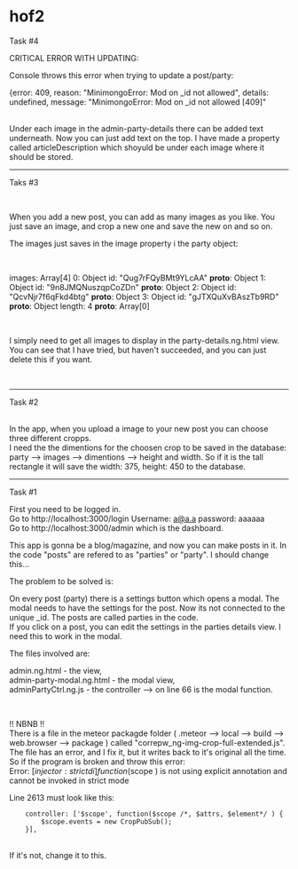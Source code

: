 # hof2

Task #4 

CRITICAL ERROR WITH UPDATING: 

Console throws this error when trying to update a post/party:

{error: 409, reason: "MinimongoError: Mod on _id not allowed", details: undefined, message: "MinimongoError: Mod on _id not allowed [409]"

<br>
Under each image in the admin-party-details there can be added text underneath. Now you can just add text on the top. I have made a property called articleDescription which shoyuld be under each image where it should be stored. 


---------------------------------------------------------------

Taks #3

<br>

When you add a new post, you can add as many images as you like. You just save an image, and crop a new one and save the new on and so on. 

The images just saves in the image property i the party object:

<br>

images: Array[4]
0: Object
id: "Qug7rFQyBMt9YLcAA"
__proto__: Object
1: Object
id: "9n8JMQNuszqpCoZDn"
__proto__: Object
2: Object
id: "QcvNjr7f6qFkd4btg"
__proto__: Object
3: Object
id: "gJTXQuXvBAszTb9RD"
__proto__: Object
length: 4
__proto__: Array[0]

<br>

I simply need to get all images to display in the party-details.ng.html view. 
<br>
You can see that I have tried, but haven't succeeded, and you can just delete this if you want. 

<br>

---------------------------------------------------------------


Task #2

<br>
In the app, when you upload a image to your new post you can choose three different cropps. 

<br>
I need the the dimentions for the choosen crop to be saved in the database: party --> images --> dimentions --> height and width. So if it is the tall rectangle it will save the width: 375, height: 450 to the database. 
<br>


---------------------------------------------------------------


Task #1

First you need to be logged in. <br>
Go to http://localhost:3000/login Username: a@a.a password: aaaaaa <br>
Go to http://localhost:3000/admin which is the dashboard. <br>

This app is gonna be a blog/magazine, and now you can make posts in it. In the code "posts" are refered to as "parties" or "party". I should change this... <br>

The problem to be solved is: <br>

On every post (party) there is a settings button which opens a modal. The modal needs to have the settings for the post. Now its not connected to the unique _id. The posts are called parties in the code.  
If you click on a post, you can edit the settings in the parties details view. I need this to work in the modal. <br>

The files involved are: <br>

admin.ng.html - the view, <br>  admin-party-modal.ng.html - the modal view, <br> adminPartyCtrl.ng.js - the controller --> on line 66 is the modal function.

<br>

!! NBNB !! <br>
There is a file in the meteor packagde folder ( .meteor --> local --> build --> web.browser --> package ) called "correpw_ng-img-crop-full-extended.js". The file has an error, and I fix it, but it writes back to it's original all the time. So if the program is broken and throw this error:  <br>
Error: [$injector:strictdi] function($scope ) is not using explicit annotation and cannot be invoked in strict mode
<br>

Line 2613 must look like this: <br>

        controller: ['$scope', function($scope /*, $attrs, $element*/ ) {                                                        
            $scope.events = new CropPubSub();               
        }],
<br>
If it's not, change it to this. 

